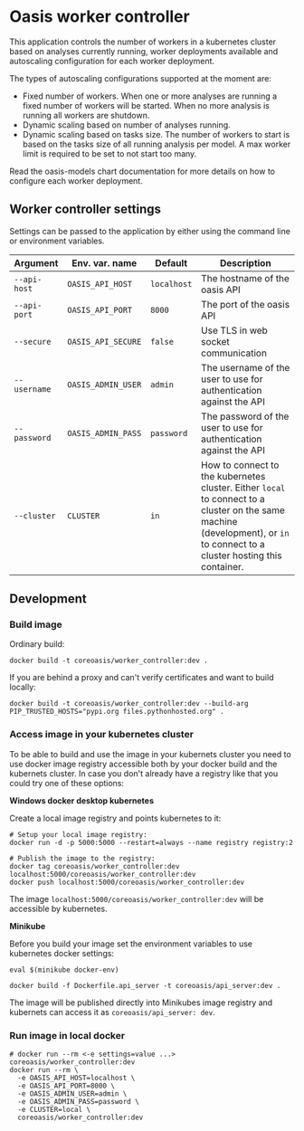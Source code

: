 # Oasis worker controller

This application controls the number of workers in a kubernetes cluster based on analyses currently running, worker
deployments available and autoscaling configuration for each worker deployment.

The types of autoscaling configurations supported at the moment are:

- Fixed number of workers. When one or more analyses are running a fixed number of workers will be started. When no more
  analysis is running all workers are shutdown.
- Dynamic scaling based on number of analyses running.
- Dynamic scaling based on tasks size. The number of workers to start is based on the tasks size of all running analysis
  per model. A max worker limit is required to be set to not start too many.

Read the oasis-models chart documentation for more details on how to configure each worker deployment.

## Worker controller settings

Settings can be passed to the application by either using the command line or environment variables.

Argument     | Env. var. name     | Default     | Description
-------------|--------------------|-------------|------------
`--api-host` | `OASIS_API_HOST`   | `localhost` | The hostname of the oasis API
`--api-port` | `OASIS_API_PORT`   | `8000`      | The port of the oasis API
`--secure`   | `OASIS_API_SECURE` | `false`     | Use TLS in web socket communication
`--username` | `OASIS_ADMIN_USER` | `admin`     | The username of the user to use for authentication against the API
`--password` | `OASIS_ADMIN_PASS` | `password`  | The password of the user to use for authentication against the API
`--cluster`  | `CLUSTER`          | `in`        | How to connect to the kubernetes cluster. Either `local` to connect to a cluster on the same machine (development), or `in` to connect to a cluster hosting this container.

## Development

### Build image

Ordinary build:

```
docker build -t coreoasis/worker_controller:dev .
```

If you are behind a proxy and can't verify certificates and want to build locally:

```
docker build -t coreoasis/worker_controller:dev --build-arg PIP_TRUSTED_HOSTS="pypi.org files.pythonhosted.org" .
```

### Access image in your kubernetes cluster

To be able to build and use the image in your kubernets cluster you need to use docker image registry accessible both by
your docker build and the kubernets cluster. In case you don't already have a registry like that you could try one of
these options:

**Windows docker desktop kubernetes**

Create a local image registry and points kubernetes to it:

```
# Setup your local image registry:
docker run -d -p 5000:5000 --restart=always --name registry registry:2

# Publish the image to the registry:
docker tag coreoasis/worker_controller:dev localhost:5000/coreoasis/worker_controller:dev
docker push localhost:5000/coreoasis/worker_controller:dev
```

The image `localhost:5000/coreoasis/worker_controller:dev` will be accessible by kubernetes.

**Minikube**

Before you build your image set the environment variables to use kubernetes docker settings:

```
eval $(minikube docker-env)

docker build -f Dockerfile.api_server -t coreoasis/api_server:dev .
```

The image will be published directly into Minikubes image registry and kubernets can access it as `coreoasis/api_server:
dev`.

### Run image in local docker

```
# docker run --rm <-e settings=value ...> coreoasis/worker_controller:dev
docker run --rm \
  -e OASIS_API_HOST=localhost \
  -e OASIS_API_PORT=8000 \
  -e OASIS_ADMIN_USER=admin \
  -e OASIS_ADMIN_PASS=password \
  -e CLUSTER=local \
  coreoasis/worker_controller:dev
```

